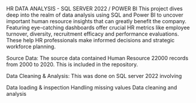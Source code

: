 HR DATA ANALYSIS - SQL SERVER 2022 / POWER BI
This project dives deep into the realm of data analysis using SQL and Power BI to uncover important human resource insights that can greatly benefit the company. Featuring eye-catching dashboards offer crucial HR metrics like employee turnover, diversity, recruitment efficacy and performance evaluations. These help HR professionals make informed decisions and strategic workforce planning.

Source Data:
The source data contained Human Resource 22000 records from 2000 to 2020. This is included in the repository.

Data Cleaning & Analysis:
This was done on SQL server 2022 involving

Data loading & inspection
Handling missing values
Data cleaning and analysis

